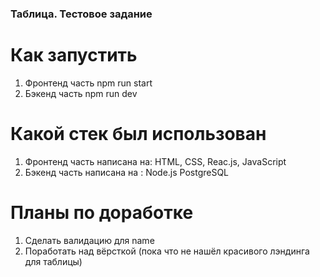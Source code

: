 ### Таблица. Тестовое задание

# Как запустить

1. Фронтенд часть npm run start
2. Бэкенд часть npm run dev

# Какой стек был использован

1. Фронтенд часть написана на: HTML, CSS, Reac.js, JavaScript
2. Бэкенд часть написана на : Node.js PostgreSQL

# Планы по доработке

1. Сделать валидацию для name
2. Поработать над вёрсткой (пока что не нашёл красивого лэндинга для таблицы)
